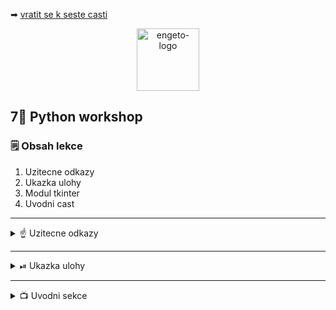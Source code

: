 ➡ [vratit se k seste casti](https://github.com/Bralor/python-workshop/tree/master/materials/06_networking)

<p align="center">
  <img alt="engeto-logo" width="100px" src="https://engeto.cz/wp-content/uploads/2019/01/engeto-square.png" />
</p>

## 7⃣ Python workshop
### 🗒  Obsah lekce
1. Uzitecne odkazy
2. Ukazka ulohy
3. Modul tkinter
4. Uvodni cast
---

<details>
  <summary>☝  Uzitecne odkazy</summary>

  #### 🗒 Dulezite odkazy
  - [Python, dokumentace zabudovanych funkci](https://docs.python.org/3/library/functions.html)
  - [Modul tkinter](https://docs.python.org/3/library/tkinter.html)

</details>

---

<details>
  <summary>⏯  Ukazka ulohy</summary>

  1. ✌  [Stahnete si cely repozitar jako **zip**](https://github.com/Bralor/python-workshop/archive/mh-dev.zip)
  2. 💪 Presunte se ke stazenemu souboru
  3. 🙏 Spustte soubor **materials/06_networking/server.py** v PyCharm
  3. 💅 Spustte soubor **materials/06_networking/client.py** v PyCharm
  4. 🐍 Spustte program pomoci klaves **ctrl+shift+F10**
  5. 🎥 Zkousejte!

</details>

---

<details>
   <summary>📺 Uvodni sekce</summary>

   #### 🆕 Zaciname!
   1. Z modulu `tkinter` importujeme vsechno
   2. Nejprve vytvorime instanci tridy `Tk`
   3. Nachystame objekt pro nase nove okno `root`
   4. Vytvorime widget se stitkem
   5. Pomoci metody `pack()` nastavime zobrazeni widgetu
   6. Pojmenujeme okno s metodou `wm_title()`
   7. Vykreslime okno s `mainloop()`

---

<details>
   <summary>👇 Nas zapis 👇</summary>

   #### 📂 calculator.py
   ```python
   from tkinter import *

   root = Tk()

   my_label = Label(root, text="Kalkulacka!")
   my_label.pack()

   root.wm_title("calculator window")
   root.mainloop()
   ```

</details>

---

